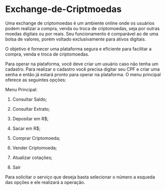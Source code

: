 # Exchange-de-Criptmoedas
Uma exchange de criptomoedas é um ambiente online onde os usuários podem realizar a compra, venda ou troca de criptomoedas, seja por outras moedas digitais ou por reais.
Seu funcionamento é comparável ao de uma bolsa de valores, porém voltado exclusivamente para ativos digitais.

O objetivo é fornecer uma plataforma segura e eficiente para facilitar a compra, venda e troca de criptomoedas.

Para operar na plataforma, você deve criar um usuário caso não tenha um cadastro. Para realizar o cadastro você precisa digitar seu CPF e criar uma senha e então já estará pronto para operar na plataforma.
O menu principal oferece as seguintes opções:

Menu Principal:

1. Consultar Saldo;

2. Consultar Extrato;

3. Depositar em R$;

4. Sacar em R$;

5. Comprar Criptomoeda;

6. Vender Criptomoeda;

7. Atualizar cotações;

0. Sair

Para solicitar o serviço que deseja basta selecionar o número a esqueda das opções e ele realizará a operação.
